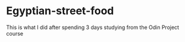 # Egyptian-street-food
This is what I did after spending 3 days studying from the Odin Project course
